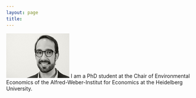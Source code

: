```yaml
---
layout: page
title: 
---
```

![](/assets/Albert_Roger.jpg)
I am a PhD student at the Chair of Environmental Economics of the Alfred-Weber-Institut for Economics at the Heidelberg University.
